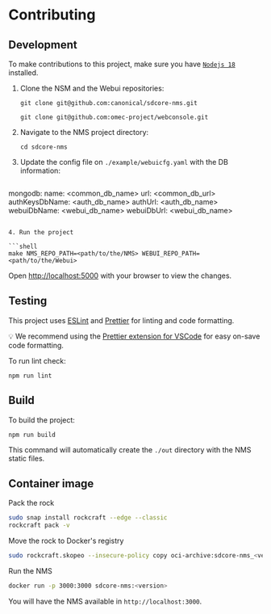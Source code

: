 # Contributing


## Development

To make contributions to this project, make sure you have [`Nodejs 18`](https://nodejs.org/) installed.

1. Clone the NSM and the Webui repositories:

   ```shell
   git clone git@github.com:canonical/sdcore-nms.git
   ```

   ```shell
   git clone git@github.com:omec-project/webconsole.git
   ```

2. Navigate to the NMS project directory:

   ```shell
   cd sdcore-nms
   ```

3. Update the config file on `./example/webuicfg.yaml` with the DB information:

   ```shell
  mongodb:
    name: <common_db_name>
    url: <common_db_url>
    authKeysDbName: <auth_db_name>
    authUrl: <auth_db_name>
    webuiDbName: <webui_db_name>
    webuiDbUrl: <webui_db_name>
   ```

4. Run the project

   ```shell
   make NMS_REPO_PATH=<path/to/the/NMS> WEBUI_REPO_PATH=<path/to/the/Webui>
   ```

Open [http://localhost:5000](http://localhost:5000) with your browser to view the changes.

## Testing

This project uses [ESLint](https://eslint.org/) and [Prettier](https://prettier.io/) for linting and code formatting.

💡 We recommend using the [Prettier extension for VSCode](https://marketplace.visualstudio.com/items?itemName=esbenp.prettier-vscode) for easy on-save code formatting.

To run lint check:

```shell
npm run lint
```

## Build

To build the project:

```shell
npm run build
```

This command will automatically create the `./out` directory with the NMS static files.

## Container image

Pack the rock

```bash
sudo snap install rockcraft --edge --classic
rockcraft pack -v
```

Move the rock to Docker's registry

```bash
sudo rockcraft.skopeo --insecure-policy copy oci-archive:sdcore-nms_<version>_amd64.rock docker-daemon:sdcore-nms:<version>
```

Run the NMS

```bash
docker run -p 3000:3000 sdcore-nms:<version>
```

You will have the NMS available in `http://localhost:3000`.
